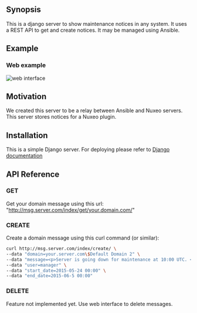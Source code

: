 ## Synopsis

This is a django server to show maintenance notices in any system. It uses a REST API to get and create notices. It may be managed using Ansible.

## Example

### Web example
![web interface](http://i.imgur.com/Ty818Pq.jpg)

## Motivation

We created this server to be a relay between Ansible and Nuxeo servers. This server stores notices for a Nuxeo plugin.

## Installation

This is a simple Django server. For deploying please refer to [Django documentation](https://docs.djangoproject.com/en/1.8/howto/deployment/)

## API Reference

### GET

Get your domain message using this url: "http://msg.server.com/index/get/your.domain.com/"

### CREATE

Create a domain message using this curl command (or similar):

```bash
curl http://msg.server.com/index/create/ \
--data "domain=your.server.com\$Default Domain 2" \
--data "message=<p>Server is going down for maintenance at 10:00 UTC. </p>" \
--data "user=manager" \
--data "start_date=2015-05-24 00:00" \
--data "end_date=2015-06-5 00:00"
```

### DELETE

Feature not implemented yet. Use web interface to delete messages.
